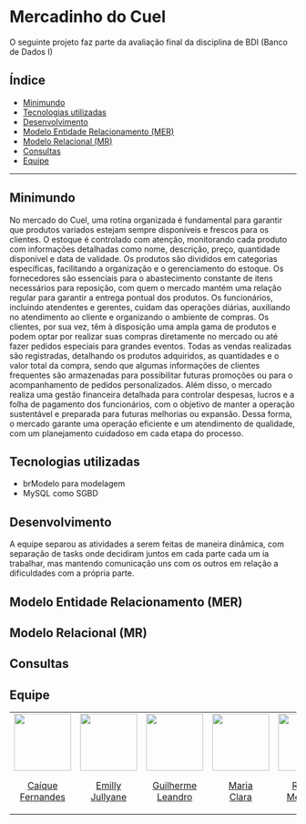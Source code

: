 # Mercadinho do Cuel

O seguinte projeto faz parte da avaliação final da disciplina de BDI (Banco de Dados I)

## Índice
- [Minimundo](#minimundo)
- [Tecnologias utilizadas](#tecnologias-utilizadas)
- [Desenvolvimento](#desenvolvimento)
- [Modelo Entidade Relacionamento (MER)](#modelo-entidade-relacionamento)
- [Modelo Relacional (MR)](#modelo-relacional)
- [Consultas](#consulta)
- [Equipe](#equipe)

---

## Minimundo
No mercado do Cuel, uma rotina organizada é fundamental para garantir que produtos variados estejam sempre disponíveis e frescos para os clientes. O estoque é controlado com atenção, monitorando cada produto com informações detalhadas como nome, descrição, preço, quantidade disponível e data de validade. Os produtos são divididos em categorias específicas, facilitando a organização e o gerenciamento do estoque. Os fornecedores são essenciais para o abastecimento constante de itens necessários para reposição, com quem o mercado mantém uma relação regular para garantir a entrega pontual dos produtos. Os funcionários, incluindo atendentes e gerentes, cuidam das operações diárias, auxiliando no atendimento ao cliente e organizando o ambiente de compras. Os clientes, por sua vez, têm à disposição uma ampla gama de produtos e podem optar por realizar suas compras diretamente no mercado ou até fazer pedidos especiais para grandes eventos. Todas as vendas realizadas são registradas, detalhando os produtos adquiridos, as quantidades e o valor total da compra, sendo que algumas informações de clientes frequentes são armazenadas para possibilitar futuras promoções ou para o acompanhamento de pedidos personalizados. Além disso, o mercado realiza uma gestão financeira detalhada para controlar despesas, lucros e a folha de pagamento dos funcionários, com o objetivo de manter a operação sustentável e preparada para futuras melhorias ou expansão. Dessa forma, o mercado garante uma operação eficiente e um atendimento de qualidade, com um planejamento cuidadoso em cada etapa do processo.

## Tecnologias utilizadas
- brModelo para modelagem
- MySQL como SGBD

## Desenvolvimento
A equipe separou as atividades a serem feitas de maneira dinâmica, com separação de tasks onde decidiram juntos em cada parte cada um ia trabalhar, mas mantendo comunicação uns com os outros em relação a dificuldades com a própria parte.

## Modelo Entidade Relacionamento (MER)


## Modelo Relacional (MR)


## Consultas


## Equipe
<table align="center">
  <tr align="center">
  <td>
      <a href="https://github.com/Caiqueferlima">
        <img src="https://avatars.githubusercontent.com/u/130234796?v=4" width=100 />
        <p>Caíque <br/>Fernandes</p>
      </a>
    </td>
    <td>
      <a href="https://github.com/emillyjullyane">
        <img src="https://avatars.githubusercontent.com/emillyjullyane" width=100 />
        <p>Emilly <br/>Jullyane</p>
      </a>
    </td>
    <td>
      <a href="https://github.com/Guilhermeleandro-N">
        <img src="https://avatars.githubusercontent.com/Guilhermeleandro-N" width=100 />
        <p>Guilherme <br/>Leandro</p>
      </a>
    <td>
      <a href="https://github.com/mcclara18">
        <img src="https://avatars.githubusercontent.com/mcclara18" width=100 />
        <p>Maria <br/>Clara</p>
      </a>
    </td>
    <td>
      <a href="https://github.com/Rachelee18">
        <img src="https://avatars.githubusercontent.com/Rachelee18" width=100 />
        <p>Raquel <br/>Medeiros</p>
      </a>
  </tr>

